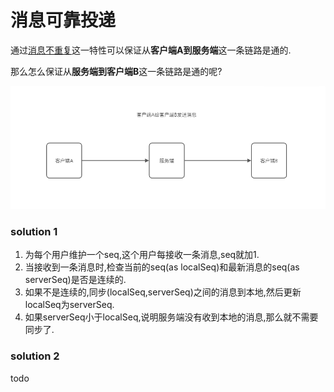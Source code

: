 # 消息可靠投递

通过[消息不重复](./消息不重复.md)这一特性可以保证从**客户端A到服务端**这一条链路是通的.

那么怎么保证从**服务端到客户端B**这一条链路是通的呢?

![img.png](img/消息可靠投递1.png)

### solution 1
1. 为每个用户维护一个seq,这个用户每接收一条消息,seq就加1.
2. 当接收到一条消息时,检查当前的seq(as localSeq)和最新消息的seq(as serverSeq)是否是连续的.
3. 如果不是连续的,同步(localSeq,serverSeq)之间的消息到本地,然后更新localSeq为serverSeq.
4. 如果serverSeq小于localSeq,说明服务端没有收到本地的消息,那么就不需要同步了.


### solution 2

todo